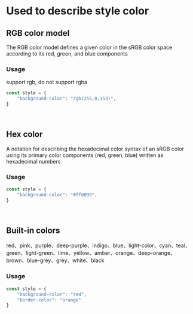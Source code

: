 # Used to describe style color

## RGB color model
The RGB color model defines a given color in the sRGB color space according to its red, green, and blue components

### Usage
support rgb, do not support rgba

```js
const style = {
    "background-color": "rgb(255,0,153)",
}
```

<br>

## Hex color
A notation for describing the hexadecimal color syntax of an sRGB color using its primary color components (red, green, blue) written as hexadecimal numbers

### Usage
```js
const style = {
    "background-color": "#ff0099",
}
```

<br>

## Built-in colors
red、pink、purple、deep-purple、indigo、blue、light-color、cyan、teal、green、light-green、lime、yellow、amber、orange、deep-orange、brown、blue-grey、grey、white、black

### Usage

```js
const style = {
    "background-color": "red",
    "border-color": "orange"
}
```